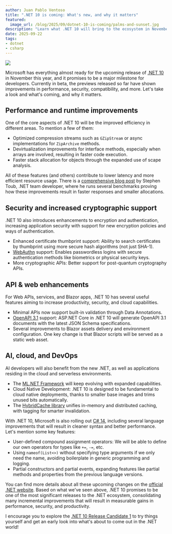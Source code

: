 ```yaml
---
author: Juan Pablo Ventoso
title: ".NET 10 is coming: What's new, and why it matters"
featured:
  image_url: /blog/2025/09/dotnet-10-is-coming/palms-and-sunset.jpg
description: "Learn what .NET 10 will bring to the ecosystem in November 2025."
date: 2025-09-22
tags:
- dotnet
- csharp
---
```


![](/blog/2025/09/dotnet-10-is-coming/palms-and-sunset.jpg)

<!-- Photo by Juan Pablo Ventoso, 2024 -->

Microsoft has everything almost ready for the upcoming release of [.NET 10](https://learn.microsoft.com/en-us/dotnet/core/whats-new/dotnet-10/overview) in November this year, and it promises to be a major milestone for developers. Currently in beta, the previews released so far have shown improvements in performance, security, compatibility, and more. Let's take a look and what's coming, and why it matters.

## Performance and runtime improvements

One of the core aspects of .NET 10 will be the improved efficiency in different areas. To mention a few of them:

* Optimized compression streams such as `GZipStream` or async implementations for `ZipArchive` methods.
* Devirtualization improvements for interface methods, especially when arrays are involved, resulting in faster code execution.
* Faster stack allocation for objects through the expanded use of scape analysis.

All of these features (and others) contribute to lower latency and more efficient resource usage. There is a [comprehensive blog post](https://devblogs.microsoft.com/dotnet/performance-improvements-in-net-10/) by Stephen Toub, .NET team developer, where he runs several benchmarks proving how these improvements result in faster responses and smaller allocations.

## Security and increased cryptographic support

.NET 10 also introduces enhancements to encryption and authentication, increasing application security with support for new encryption policies and ways of authentication.

* Enhanced certificate thumbprint support: Ability to search certificates by thumbprint using more secure hash algorithms (not just SHA-1).
* [WebAuthn](https://webauthn.io/) support: Enables passwordless logins with secure authentication methods like biometrics or physical security keys.
* More cryptographic APIs: Better support for post-quantum cryptography APIs.

## API & web enhancements

For Web APIs, services, and Blazor apps, .NET 10 has several useful features aiming to increase productivity, security, and cloud capabilities.

* Minimal APIs now support built-in validation through Data Annotations. 
* [OpenAPI 3.1](https://spec.openapis.org/oas/v3.1.0.html) support: ASP.NET Core in .NET 10 will generate OpenAPI 3.1 documents with the latest JSON Schema specifications.
* Several improvements to Blazor assets delivery and environment configuration. One key change is that Blazor scripts will be served as a static web asset.

## AI, cloud, and DevOps

AI developers will also benefit from the new .NET, as well as applications residing in the cloud and serverless environments.

* The [ML.NET Framework](https://dotnet.microsoft.com/en-us/apps/ai/ml-dotnet) will keep evolving with expanded capabilities.
* Cloud Native Development: .NET 10 is designed to be fundamental to cloud native deployments, thanks to smaller base images and trims unused bits automatically.
* The [HybridCache library](https://learn.microsoft.com/en-us/aspnet/core/performance/caching/hybrid?view=aspnetcore-9.0) unifies in-memory and distributed caching, with tagging for smarter invalidation.

With .NET 10, Microsoft is also rolling out [C# 14](https://learn.microsoft.com/en-us/dotnet/csharp/whats-new/csharp-14), including several language improvements that will result in cleaner syntax and better performance. Let's mention some key features:

* User-defined compound assignment operators: We will be able to define our own operators for types like `+=`, `-=`, etc.
* Using `nameof(List<>)` without specifying type arguments if we only need the name, avoiding boilerplate in generic programming and logging.
* Partial constructors and partial events, expanding features like partial methods and properties from the previous language versions.

You can find more details about all these upcoming changes on the [official .NET website](https://dotnet.microsoft.com/). Based on what we've seen above, .NET 10 promises to be one of the most significant releases to the .NET ecosystem, consolidating many incremental improvements that will result in measurable gains in performance, security, and productivity.

I encourage you to explore the [.NET 10 Release Candidate 1](https://devblogs.microsoft.com/dotnet/dotnet-10-rc-1/) to try things yourself and get an early look into what's about to come out in the .NET world!